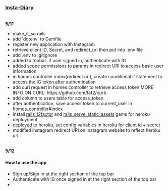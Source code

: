 <h3><a href="https://insta-diary.herokuapp.com">Insta-Diary</a></h3>
<br>
<strong>5/11</strong><br>
  <ul>
  <li>make_it_so rails <app_name></li>
  <li>add 'dotenv' to Gemfile</li>
  <li>register new application with Instagram</li>
  <li>retrieve client ID, Secret, and redirect_uri then put into .env file</li>
  <li>add .env to .gitignore</li>
  <li>added to topbar: if user signed in, authenticate with IG</li>
  <li>added scope permissions to params in redirect URI to access basic user information</li>
  <li>in homes controller index(redirect uri), create conditional if statement to access the IG token after authentication</li>
  <li>add curl request in homes controller to retrieve access token
    MORE INFO ON CURL: https://github.com/taf2/curb</li>
  <li>add column to users table for access_token</li>
  <li>after authentication, save access token to current_user in homes_controller#index</li>
  <li>install <a href="https://github.com/heroku/rails_12factor">rails_12factor</a>
  and <a href="https://github.com/heroku/rails_serve_static_assets">rails_serve_static_assets</a> gems for heroku deployment</li>
  <li>deployed to heroku, set config variables in heroku for client id + secret</li>
  <li>modified instagram redirect URI on instagram website to reflect heroku url</li>
  </ul>
<br>
<strong>5/12</strong><br>
  <h4>How to use the app</h4>
  <ul>
    <li>Sign up/Sign in at the right section of the top bar</li>
    <li>Authenticate with IG once signed in at the right section of the top bar</li>
    <li></li>
  </ul>
